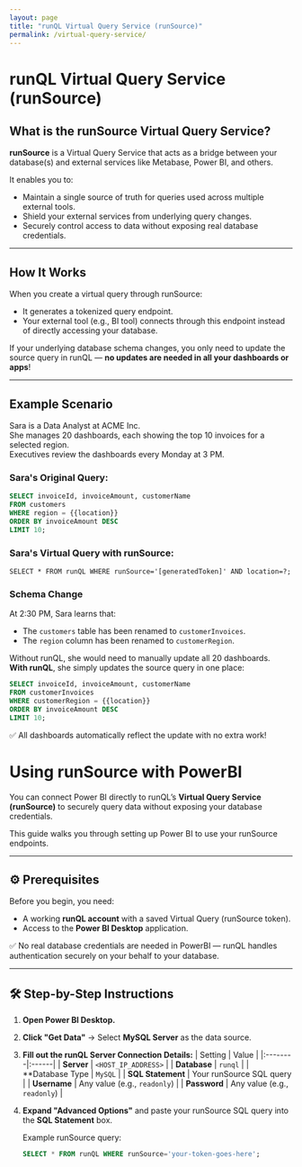 ```yaml
---
layout: page
title: "runQL Virtual Query Service (runSource)"
permalink: /virtual-query-service/
---
```


# runQL Virtual Query Service (runSource)

## What is the runSource Virtual Query Service?

**runSource** is a Virtual Query Service that acts as a bridge between your database(s) and external services like Metabase, Power BI, and others.

It enables you to:

- Maintain a single source of truth for queries used across multiple external tools.
- Shield your external services from underlying query changes.
- Securely control access to data without exposing real database credentials.

---

## How It Works

When you create a virtual query through runSource:
- It generates a tokenized query endpoint.
- Your external tool (e.g., BI tool) connects through this endpoint instead of directly accessing your database.

If your underlying database schema changes, you only need to update the source query in runQL — **no updates are needed in all your dashboards or apps**!

---

## Example Scenario

Sara is a Data Analyst at ACME Inc.  
She manages 20 dashboards, each showing the top 10 invoices for a selected region.  
Executives review the dashboards every Monday at 3 PM.

### Sara's Original Query:

```sql
SELECT invoiceId, invoiceAmount, customerName
FROM customers
WHERE region = {{location}}
ORDER BY invoiceAmount DESC
LIMIT 10;
```

### Sara's Virtual Query with runSource:

```
SELECT * FROM runQL WHERE runSource='[generatedToken]' AND location=?;
```

### Schema Change

At 2:30 PM, Sara learns that:

- The `customers` table has been renamed to `customerInvoices`.
- The `region` column has been renamed to `customerRegion`.

Without runQL, she would need to manually update all 20 dashboards.  
**With runQL**, she simply updates the source query in one place:

```sql
SELECT invoiceId, invoiceAmount, customerName
FROM customerInvoices
WHERE customerRegion = {{location}}
ORDER BY invoiceAmount DESC
LIMIT 10;
```

✅ All dashboards automatically reflect the update with no extra work!


# Using runSource with PowerBI

You can connect Power BI directly to runQL’s **Virtual Query Service (runSource)** to securely query data without exposing your database credentials.

This guide walks you through setting up Power BI to use your runSource endpoints.

---

## ⚙️ Prerequisites

Before you begin, you need:

- A working **runQL account** with a saved Virtual Query (runSource token).
- Access to the **Power BI Desktop** application.

✅ No real database credentials are needed in PowerBI — runQL handles authentication securely on your behalf to your database.

---

## 🛠 Step-by-Step Instructions

1. **Open Power BI Desktop.**

2. **Click "Get Data"** → Select **MySQL Server** as the data source.

3. **Fill out the runQL Server Connection Details:**
| Setting | Value |
|:--------|:------|
| **Server** | `<HOST_IP_ADDRESS>` |
| **Database** | `runql` |
| **Database Type | `MySQL` |
| **SQL Statement** | Your runSource SQL query |
| **Username** | Any value (e.g., `readonly`) |
| **Password** | Any value (e.g., `readonly`) |
   
4. **Expand "Advanced Options"** and paste your runSource SQL query into the **SQL Statement** box.

   Example runSource query:

   ```sql
   SELECT * FROM runQL WHERE runSource='your-token-goes-here';
